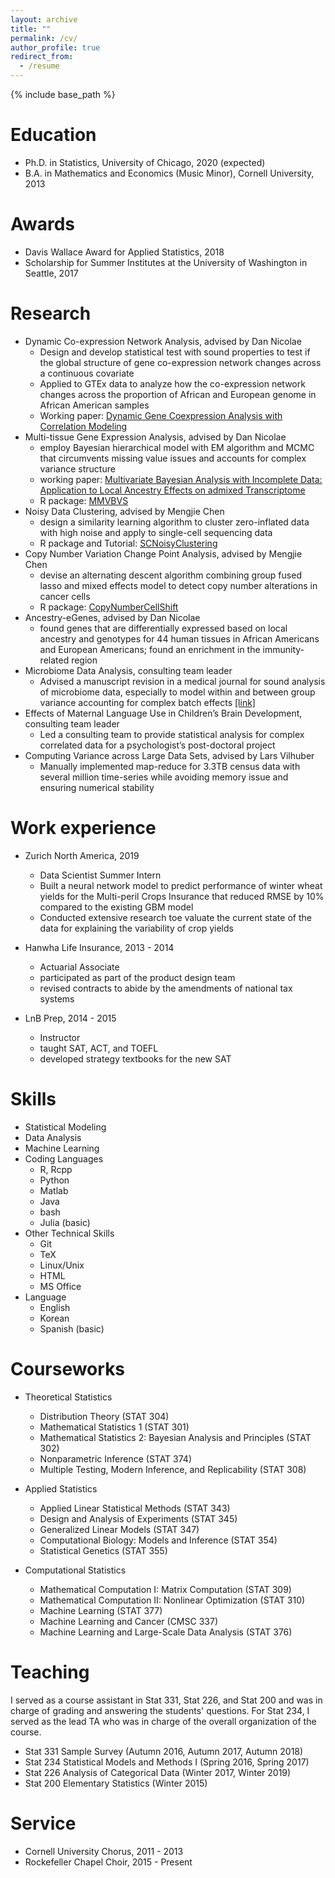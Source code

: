 ```yaml
---
layout: archive
title: ""
permalink: /cv/
author_profile: true
redirect_from:
  - /resume
---
```


{% include base_path %}

<!--%1. [Education](#edu)
%2. [Awards](#awa)
%3. [Research](#res)
%4. [Work Experience](#wor)
%5. [Skills](#ski)
%5. [Courseworks](#cou)
%7. [Teaching](#tea)
%8. [Service](#ser) -->


Education <a name="edu"></a>
======
* Ph.D. in Statistics, University of Chicago, 2020 (expected)
* B.A. in Mathematics and Economics (Music Minor), Cornell University, 2013

Awards <a name="awa"></a>
======
* Davis Wallace Award for Applied Statistics, 2018
* Scholarship for Summer Institutes at the University of Washington in Seattle, 2017


Research <a name="res"></a>
======
* Dynamic Co-expression Network Analysis, advised by Dan Nicolae
  * Design and develop statistical test with sound properties to test if the global structure of gene co-expression network changes across a continuous covariate
  * Applied to GTEx data to analyze how the co-expression network changes across the proportion of African and European genome in African American samples
  * Working paper: [Dynamic Gene Coexpression Analysis with Correlation Modeling](https://github.com/tk382/diffNet/blob/master/most_recent.pdf)
* Multi-tissue Gene Expression Analysis, advised by Dan Nicolae
  * employ Bayesian hierarchical model with EM algorithm and MCMC that circumvents missing value issues and accounts for complex variance structure
  * working paper: [Multivariate Bayesian Analysis with Incomplete Data: Application to Local Ancestry Effects on admixed Transcriptome](https://github.com/tk382/localAnc/blob/master/later_edit.pdf)
  * R package: [MMVBVS](tk382.github.io/MMVBVS)
* Noisy Data Clustering, advised by Mengjie Chen
  * design a similarity learning algorithm to cluster zero-inflated data with high noise and apply to single-cell sequencing data
  * R package and Tutorial: [SCNoisyClustering](https://tk382.github.io/SCNoisyClustering/index.html)
* Copy Number Variation Change Point Analysis, advised by Mengjie Chen
  * devise an alternating descent algorithm combining group fused lasso and mixed effects model to detect copy number alterations in cancer cells
  * R package: [CopyNumberCellShift](https://github.com/tk382/CopyNumberCellShift/blob/master/analysis/writeup/paper/paper.pdf)
* Ancestry-eGenes, advised by Dan Nicolae
  * found genes that are differentially expressed based on local ancestry and genotypes for 44 human tissues in African Americans and European Americans; found an enrichment in the immunity-related region
* Microbiome Data Analysis, consulting team leader
  * Advised a manuscript revision in a medical journal for sound analysis of microbiome data, especially to model within and between group variance accounting for complex batch effects [[link]](https://peerj.com/articles/5166/?utm_source=TrendMD&utm_campaign=PeerJ_TrendMD_1&utm_medium=TrendMD)
* Effects of Maternal Language Use in Children’s Brain Development, consulting team leader
  * Led a consulting team to provide statistical analysis for complex correlated data for a psychologist’s post-doctoral project
* Computing Variance across Large Data Sets, advised by Lars Vilhuber
  * Manually implemented map-reduce for 3.3TB census data with several million time-series while avoiding memory issue and ensuring numerical stability


Work experience <a name="wor"></a>
======
* Zurich North America, 2019 
  * Data Scientist Summer Intern
  * Built a neural network model to predict performance of winter wheat yields for the Multi-peril Crops Insurance that reduced RMSE by 10% compared to the existing GBM model
  * Conducted extensive research toe valuate the current state of the data for explaining the variability of crop yields

* Hanwha Life Insurance, 2013 - 2014 
  * Actuarial Associate
  * participated as part of the product design team
  * revised contracts to abide by the amendments of national tax systems

* LnB Prep, 2014 - 2015 
  * Instructor
  * taught SAT, ACT, and TOEFL
  * developed strategy textbooks for the new SAT
  
Skills <a name="ski"></a>
======
* Statistical Modeling
* Data Analysis
* Machine Learning
* Coding Languages
  * R, Rcpp
  * Python
  * Matlab
  * Java
  * bash
  * Julia (basic)
* Other Technical Skills
  * Git
  * TeX
  * Linux/Unix
  * HTML
  * MS Office
* Language
  * English
  * Korean
  * Spanish (basic)
  
  
Courseworks <a name="cou"></a>
====== 
* Theoretical Statistics
  * Distribution Theory (STAT 304)
  * Mathematical Statistics 1 (STAT 301)
  * Mathematical Statistics 2: Bayesian Analysis and Principles (STAT 302)
  * Nonparametric Inference (STAT 374)
  * Multiple Testing, Modern Inference, and Replicability (STAT 308)

* Applied Statistics
  * Applied Linear Statistical Methods (STAT 343)
  * Design and Analysis of Experiments (STAT 345)
  * Generalized Linear Models (STAT 347)
  * Computational Biology: Models and Inference (STAT 354)
  * Statistical Genetics (STAT 355)

* Computational Statistics
  * Mathematical Computation I: Matrix Computation (STAT 309)
  * Mathematical Computation II: Nonlinear Optimization (STAT 310)
  * Machine Learning (STAT 377)
  * Machine Learning and Cancer (CMSC 337)
  * Machine Learning and Large-Scale Data Analysis (STAT 376)

  
Teaching <a name="tea"></a>
======
I served as a course assistant in Stat 331, Stat 226, and Stat 200 and was in charge of grading and answering the students' questions. For Stat 234, I served as the lead TA who was in charge of the overall organization of the course.
* Stat 331 Sample Survey (Autumn 2016, Autumn 2017, Autumn 2018)
* Stat 234 Statistical Models and Methods I (Spring 2016, Spring 2017)
* Stat 226 Analysis of Categorical Data (Winter 2017, Winter 2019)
* Stat 200 Elementary Statistics (Winter 2015)


Service <a name="ser"></a>
======
* Cornell University Chorus, 2011 - 2013
* Rockefeller Chapel Choir, 2015 - Present

